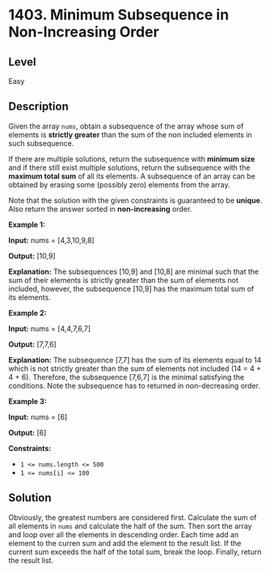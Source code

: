 # 1403. Minimum Subsequence in Non-Increasing Order
## Level
Easy

## Description
Given the array `nums`, obtain a subsequence of the array whose sum of elements is **strictly greater** than the sum of the non included elements in such subsequence. 

If there are multiple solutions, return the subsequence with **minimum size** and if there still exist multiple solutions, return the subsequence with the **maximum total sum** of all its elements. A subsequence of an array can be obtained by erasing some (possibly zero) elements from the array. 

Note that the solution with the given constraints is guaranteed to be **unique**. Also return the answer sorted in **non-increasing** order.

**Example 1:**

**Input:** nums = [4,3,10,9,8]

**Output:** [10,9] 

**Explanation:** The subsequences [10,9] and [10,8] are minimal such that the sum of their elements is strictly greater than the sum of elements not included, however, the subsequence [10,9] has the maximum total sum of its elements. 

**Example 2:**

**Input:** nums = [4,4,7,6,7]

**Output:** [7,7,6] 

**Explanation:** The subsequence [7,7] has the sum of its elements equal to 14 which is not strictly greater than the sum of elements not included (14 = 4 + 4 + 6). Therefore, the subsequence [7,6,7] is the minimal satisfying the conditions. Note the subsequence has to returned in non-decreasing order.  

**Example 3:**

**Input:** nums = [6]

**Output:** [6]

**Constraints:**

* `1 <= nums.length <= 500`
* `1 <= nums[i] <= 100`

## Solution
Obviously, the greatest numbers are considered first. Calculate the sum of all elements in `nums` and calculate the half of the sum. Then sort the array and loop over all the elements in descending order. Each time add an element to the curren sum and add the element to the result list. If the current sum exceeds the half of the total sum, break the loop. Finally, return the result list.
